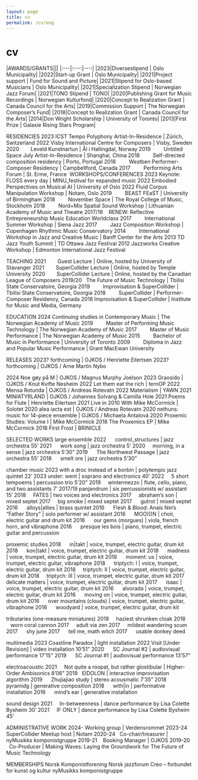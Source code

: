 ```yaml
---
layout: page
title: cv
permalink: /cv/eng
---
```


# cv
<!---
Mike McCormick (he/him) // artist • programmer
Oslo, Norway | +47 92264949 | mccormick.mike.r@gmail.com | mccrmck.com
--->

<div class="cv-table" style="width: 100%;">
|AWARDS/GRANTS|||
|:---|:---:|---:|
|2023|Diversestipend | Oslo Municipality|
|2022|Start-up Grant | Oslo Municipality|
|2021|Project support | Fund for Sound and Picture|
|2021|Stipend for Oslo-based Musicians | Oslo Municipality|
|2021|Specialization Stipend | Norwegian Jazz Forum|
|2021|TONO Stipend | TONO|
|2020|Publishing Grant for Music Recordings | Norwegian Kulturfond|
|2020|Concept to Realization Grant | Canada Council for the Arts|
|2019|Commission Support | The Norwegian Composer’s Fund|
|2018|Concept to Realization Grant | Canada Council for the Arts|
|2014|Don Wright Scholarship | University of Toronto|
|2013|First Prize | Galaxie Rising Stars Program|
</div>

RESIDENCIES 
2023		ICST Tempo Polyphony Artist-In-Residence | Zürich, Switzerland
2022         Visby International Centre for Composers | Visby, Sweden
2020         Leveld Kunstnartun | Ål i Hallingdal, Norway 2019         Untitled Space July Artist-In-Residence | Shanghai, China 2018         Self-directed composition residency | Porto, Portugal 2018         Westben Performer-Composer Residency | Campbellford, Canada 2017         Performing Arts Forum | St. Erme, France 
WORKSHOPS/CONFERENCES 2023		Keynote: FLOSS every day | MINU_festival for expanded music
2022         Embodied Perspectives on Musical AI | University of Oslo
2022         Fluid Corpus Manipulation Workshop | Notam, Oslo
2019         BEAST FEaST | University of Birmingham 2018         November Space | The Royal College of Music, Stockholm
2018         Nord+Mix Spatial Sound Workshop | Lithuanian Academy of Music and Theatre 2017/18    RENEW: Reflective Entrepreneurship Music Education Worldclass 
2017         International Summer Workshop | Siena Jazz 2017         Jazz Composition Workshop | Copenhagen Rhythmic Music Conservatory 2014         International Workshop in Jazz and Creative Music | Banff Center for the Arts
2013         TD Jazz Youth Summit | TD Ottawa Jazz Festival
2012         Jazzworks Creative Workshop | Edmonton International Jazz Festival

TEACHING 2021        Guest Lecture | Online, hosted by University of Stavanger 2021        SuperCollider Lecture | Online, hosted by Temple University 2020        SuperCollider Lecture | Online, hosted by the Canadian League of Composers 2019/20   The Future of Music Technology | Tbilisi State Conservatoire, Georgia 2019         Improvisation & SuperCollider | Tbilisi State Conservatoire, Georgia 2018         SuperCollider | Performer-Composer Residency, Canada 2018         Improvisation & SuperCollider | Institute for Music and Media, Germany

EDUCATION 2024		Continuing studies in Contemporary Music | The Norwegian Academy of Music
2019         Master of Performing Music Technology | The Norwegian Academy of Music 2017         Master of Music Performance | The Norwegian Academy of Music 
2015         Bachelor of Music in Performance | University of Toronto
2009         Diploma in Jazz and Popular Music Performance | Grant MacEwan University

RELEASES
2023?      forthcoming | OJKOS / Henriette Eilertsen
2023?      forthcoming | OJKOS / Arne Martin Nybo

2024	       Noe gøy på M | OJKOS / Magnus Murphy Joelson
2023        Graosido | OJKOS / Knut Kvifte Nesheim
2022        Let them eat the rich | ternOP
2022        Mensa Rotunda | OJKOS / Andreas Rotevatn
2022        Materialism | YAWN
2021        MINIATYRLAND | OJKOS / Johannes Solvang & Camilla Hole
2021        Poems for Flute | Henriette Eilertsen
2021        Live in 2010 With Mike McCormick | Solotet
2020        alea iacta est | OJKOS / Andreas Rotevatn
2020        nethuns: music for 14-piece ensemble | OJKOS / Michaela Antalová
2020        Proxemic Studies: Volume I | Mike McCormick
2018        The Proxemics EP | Mike McCormick
2018        First Frost | BRINICLE

SELECTED WORKS
large ensemble 2022       control_structures | jazz orchestra 55’
2021       work song | jazz orchestra 5’ 2020       morning, in a sense | jazz orchestra 5’30” 2019       The Northwest Passage | jazz orchestra 55’ 2018       smelt ore | jazz orchestra 5’30”

chamber music
2023	      with a droc instead of a borbin | polytempic jazz quintet 22’
2023       under: went | soprano and electronics 40’
2022       5 short tempoems | percussion trio 5’20”
2019       wintermezzo | flute, cello, piano, and two assistants 7’
2017/19  panjandrum | six percussionists w/ assistant 15’
2018       FATES | two voices and electronics
2017       abraham’s son | mixed septet
2017       big smoke | mixed septet
2017       gutrot | mixed septet
2016       alloys|allies | brass quintet
2016       Flesh & Blood: Anaïs Nin’s “Father Story” | solo performer w/ assistant
2016       MOO)))N | choir, electric guitar and drum kit
2016       our gems (morgues) | viola, french horn, and vibraphone
2016       presque les bois | piano, trumpet, electric guitar and percussion

proxemic studies
2018       in|takt | voice, trumpet, electric guitar, drum kit
2018       kon|takt | voice, trumpet, electric guitar, drum kit
2018       madness | voice, trumpet, electric guitar, drum kit
2018       moment: us | voice, trumpet, electric guitar, vibraphone
2018       triptych: I | voice, trumpet, electric guitar, drum kit
2018       triptych: II | voice, trumpet, electric guitar, drum kit
2018       triptych: III | voice, trumpet, electric guitar, drum kit
2017       delicate matters | voice, trumpet, electric guitar, drum kit
2017       isaac | voice, trumpet, electric guitar, drum kit
2016       alvorada | voice, trumpet, electric guitar, drum kit
2016       moving on | voice, trumpet, electric guitar, drum kit
2016       over mountains (clouds) | voice, trumpet, electric guitar, vibraphone
2016       woodyard | voice, trumpet, electric guitar, drum kit

tributaries (one-measure miniatures)
2018       haziest shrunken cloak
2018       worn coral cannon
2017       adult via zen
2017       mildest wandering scum
2017       shy june
2017       tell me, math witch
2017       usable donkey deed

multimedia 2023       Coastline Paradox | light installation
2022       Visit [Under Revision] | video installation 10’51”
2020       SC Journal #2 | audiovisual performance 17’15"
2019       SC Journal #1 | audiovisual performance 13’57”

electroacoustic
2021       Not quite a roopat, but rather glostibular | Higher-Order Ambisonics 8’06”
2019       EIDOLON | interactive improvisation algorithm 2019       Zhujiajiao study | stereo acousmatic 7’35”
2018       pyramidg | generative composition 2018       with|in | performative installation 2016       mind’s ear | generative installation

sound design
2021       In-betweenness | dance performance by Lisa Colette Bysheim 30’
2021       IF ONLY | dance performance by Lisa Colette Bysheim 45’

ADMINISTRATIVE WORK 2024-        Working group | Verdensrommet
2023-24    SuperCollider Meetup host | Notam
2020-24    Co-chair/treasurer | nyMusikks komponistgruppe 2019-21    Booking Manager | OJKOS 2019-20    Co-Producer | Making Waves: Laying the Groundwork for The Future of Music Technology

MEMBERSHIPS
Norsk Komponistforening
Norsk jazzforum
Creo – forbundet for kunst og kultur
nyMusikks komponistgruppe
